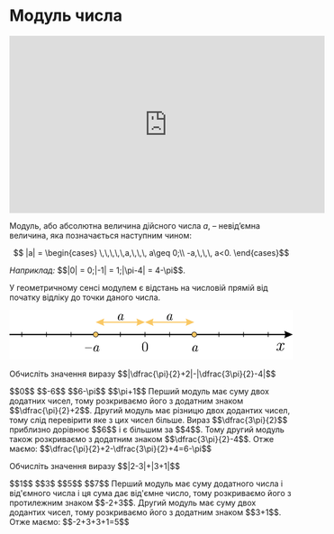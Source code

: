 # Модуль числа

<div class="fluidMedia">
<iframe align="center" width="560" height="315" src="https://www.youtube.com/embed/Z7uj0_Jgmnc" frameborder="0" allowfullscreen></iframe>
</div>
<div class="popup">
</div>

<div class="space"></div>

Модуль, або абсолютна величина дійсного числа $a$, – <span class="p1">невід’ємна величина</span>, яка позначається наступним чином:

<div class="space"><p align="center">$$ |a| =
\begin{cases}
\,\,\,\,\,a,\,\,\, a\geq 0;\\
-a,\,\,\, a<0.
\end{cases}$$</p></div>

<div class="space"><i>Наприклад:</i> $$|0| = 0;|-1| = 1;|\pi-4| = 4-\pi$$.</div>

У геометричному сенсі модулем є відстань на числовій прямій від початку відліку до точки даного числа.


<p align="center"><img class="image" src="../pics/pic4.svg"/></p>

<quiz correctLabel="correct" incorrectLabel="incorrect" checkLabel="check">
    <question text="">
        <p>Обчисліть значення виразу $$|\dfrac{\pi}{2}+2|-|\dfrac{3\pi}{2}-4|$$</p>
        <answer>$$0$$</answer>
        <answer>$$-6$$</answer>
        <answer correct>$$6-\pi$$</answer>
        <answer>$$\pi+1$$</answer>
<explanation>
Перший модуль має суму двох додатних чисел, тому розкриваємо його з додатним знаком $$\dfrac{\pi}{2}+2$$. Другий модуль має різницю двох додантих чисел, тому слід перевірити яке з цих чисел більше. Вираз  $$\dfrac{3\pi}{2}$$ приблизно дорівнює $$6$$ і є більшим за $$4$$. Тому другий модуль також розкриваємо з додатним знаком $$\dfrac{3\pi}{2}-4$$. Отже маємо: $$\dfrac{\pi}{2}+2-\dfrac{3\pi}{2}+4=6-\pi$$  
</explanation>
</question>
 <question text="">
        <p>Обчисліть значення виразу $$|2-3|+|3+1|$$</p>
        <answer>$$1$$</answer>
        <answer>$$3$</answer>
        <answer correct>$$5$$</answer>
        <answer>$$7$$</answer>
<explanation>
Перший модуль має суму додатного числа і від'ємного числа і ця сума дає від'ємне число, тому розкриваємо його з протилежним знаком $$-2+3$$. Другий модуль має суму двох додантих чисел, тому розкриваємо його з додатним знаком $$3+1$$. Отже маємо: $$-2+3+3+1=5$$  
</explanation>
</question>
</quiz>
